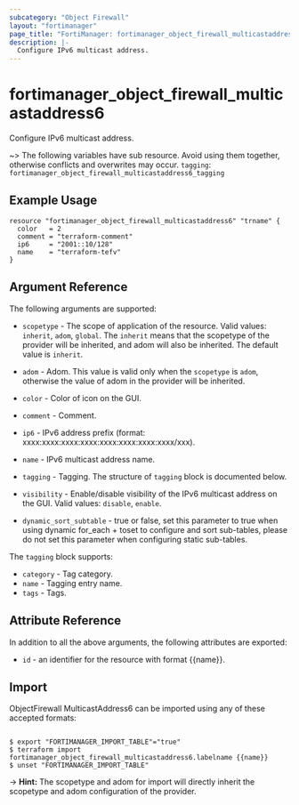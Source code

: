 ```yaml
---
subcategory: "Object Firewall"
layout: "fortimanager"
page_title: "FortiManager: fortimanager_object_firewall_multicastaddress6"
description: |-
  Configure IPv6 multicast address.
---
```


# fortimanager_object_firewall_multicastaddress6
Configure IPv6 multicast address.

~> The following variables have sub resource. Avoid using them together, otherwise conflicts and overwrites may occur.
`tagging`: `fortimanager_object_firewall_multicastaddress6_tagging`



## Example Usage

```hcl
resource "fortimanager_object_firewall_multicastaddress6" "trname" {
  color   = 2
  comment = "terraform-comment"
  ip6     = "2001::10/128"
  name    = "terraform-tefv"
}
```

## Argument Reference


The following arguments are supported:

* `scopetype` - The scope of application of the resource. Valid values: `inherit`, `adom`, `global`. The `inherit` means that the scopetype of the provider will be inherited, and adom will also be inherited. The default value is `inherit`.
* `adom` - Adom. This value is valid only when the `scopetype` is `adom`, otherwise the value of adom in the provider will be inherited.

* `color` - Color of icon on the GUI.
* `comment` - Comment.
* `ip6` - IPv6 address prefix (format: xxxx:xxxx:xxxx:xxxx:xxxx:xxxx:xxxx:xxxx/xxx).
* `name` - IPv6 multicast address name.
* `tagging` - Tagging. The structure of `tagging` block is documented below.
* `visibility` - Enable/disable visibility of the IPv6 multicast address on the GUI. Valid values: `disable`, `enable`.

* `dynamic_sort_subtable` - true or false, set this parameter to true when using dynamic for_each + toset to configure and sort sub-tables, please do not set this parameter when configuring static sub-tables.

The `tagging` block supports:

* `category` - Tag category.
* `name` - Tagging entry name.
* `tags` - Tags.


## Attribute Reference

In addition to all the above arguments, the following attributes are exported:
* `id` - an identifier for the resource with format {{name}}.

## Import

ObjectFirewall MulticastAddress6 can be imported using any of these accepted formats:
```

$ export "FORTIMANAGER_IMPORT_TABLE"="true"
$ terraform import fortimanager_object_firewall_multicastaddress6.labelname {{name}}
$ unset "FORTIMANAGER_IMPORT_TABLE"
```
-> **Hint:** The scopetype and adom for import will directly inherit the scopetype and adom configuration of the provider.
